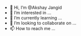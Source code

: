 - 👋 Hi, I’m @Akshay Jangid
- 👀 I’m interested in ...
- 🌱 I’m currently learning ...
- 💞️ I’m looking to collaborate on ...
- 📫 How to reach me ...

<!---
chtiy/chtiy is a ✨ special ✨ repository because its `README.md` (this file) appears on your GitHub profile.
You can click the Preview link to take a look at your changes.
--->
